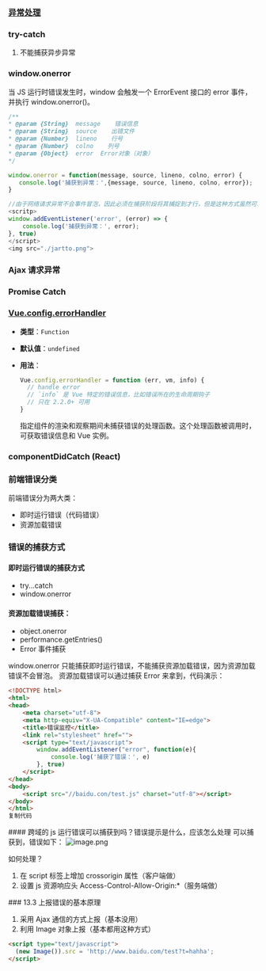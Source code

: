 ### [异常处理](https://blog.csdn.net/LuckyWinty/article/details/103268296)

### try-catch

1. 不能捕获异步异常

### window.onerror 

当 JS 运行时错误发生时，window 会触发一个 ErrorEvent 接口的 error 事件，并执行 window.onerror()。

```javascript
/**
* @param {String}  message    错误信息
* @param {String}  source    出错文件
* @param {Number}  lineno    行号
* @param {Number}  colno    列号
* @param {Object}  error  Error对象（对象）
*/

window.onerror = function(message, source, lineno, colno, error) {
   console.log('捕获到异常：',{message, source, lineno, colno, error});
}

```

```javascript
//由于网络请求异常不会事件冒泡，因此必须在捕获阶段将其捕捉到才行，但是这种方式虽然可以捕捉到网络请求的异常，但是无法判断 HTTP 的状态是 404 还是其他比如 500 等等，所以还需要配合服务端日志才进行排查分析才可以。
<scritp>
window.addEventListener('error', (error) => {
    console.log('捕获到异常：', error);
}, true)
</script>
<img src="./jartto.png">
```

### Ajax 请求异常

### Promise Catch

### [Vue.config.errorHandler](https://cn.vuejs.org/v2/api/#errorHandler)

- **类型**：`Function`

- **默认值**：`undefined`

- **用法**：

  ```javascript
  Vue.config.errorHandler = function (err, vm, info) {
    // handle error
    // `info` 是 Vue 特定的错误信息，比如错误所在的生命周期钩子
    // 只在 2.2.0+ 可用
  }
  ```

  指定组件的渲染和观察期间未捕获错误的处理函数。这个处理函数被调用时，可获取错误信息和 Vue 实例。

  

### componentDidCatch (React)







### 前端错误分类

前端错误分为两大类：

- 即时运行错误（代码错误）
- 资源加载错误

### 错误的捕获方式

#### 即时运行错误的捕获方式

- try...catch
- window.onerror

#### 资源加载错误捕获：

- object.onerror
- performance.getEntries()
- Error 事件捕获

window.onerror 只能捕获即时运行错误，不能捕获资源加载错误，因为资源加载错误不会冒泡。
资源加载错误可以通过捕获 Error 来拿到，代码演示：

```html
<!DOCTYPE html>
<html>
<head>
    <meta charset="utf-8">
    <meta http-equiv="X-UA-Compatible" content="IE=edge">
    <title>错误监控</title>
    <link rel="stylesheet" href="">
    <script type="text/javascript">
        window.addEventListener("error", function(e){
            console.log('捕获了错误：', e)
        }, true)
    </script>
</head>
<body>
    <script src="//baidu.con/test.js" charset="utf-8"></script>
</body>
</html>
复制代码
```


 \#### 跨域的 js 运行错误可以捕获到吗？错误提示是什么，应该怎么处理 可以捕获到，错误如下：
![image.png](https://cdn.nlark.com/yuque/0/2020/png/252511/1581861516950-8588fc6a-1f3d-46a2-a361-034e1063baa0.png#align=left&display=inline&height=143&margin=%5Bobject%20Object%5D&name=image.png&originHeight=286&originWidth=767&size=111174&status=done&style=none&width=383.5)

如何处理？

1. 在 script 标签上增加 crossorigin 属性（客户端做）
2. 设置 js 资源响应头 Access-Control-Allow-Origin:*（服务端做）


 \### 13.3 上报错误的基本原理

1. 采用 Ajax 通信的方式上报（基本没用）
2. 利用 Image 对象上报（基本都用这种方式）

```html
<script type="text/javascript">
  (new Image()).src = 'http://www.baidu.com/test?t=hahha';
</script>
```